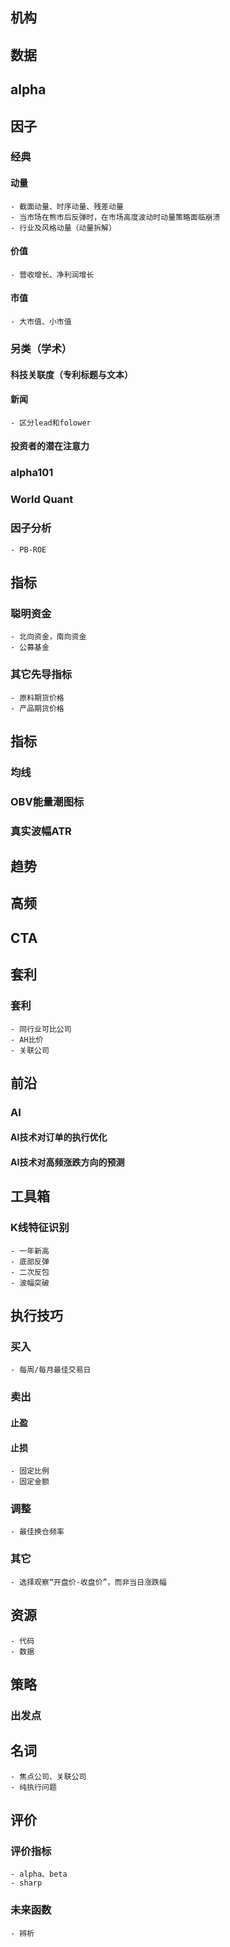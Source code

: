 
## 机构

## 数据

## alpha

## 因子
### 经典
#### 动量
    - 截面动量、时序动量、残差动量
    - 当市场在熊市后反弹时，在市场高度波动时动量策略面临崩溃
    - 行业及风格动量（动量拆解）
#### 价值
    - 营收增长、净利润增长
#### 市值
    - 大市值、小市值
### 另类（学术）
#### 科技关联度（专利标题与文本）
#### 新闻
    - 区分lead和folower
#### 投资者的潜在注意力
### alpha101
### World Quant
### 因子分析
    - PB-ROE

## 指标
### 聪明资金
    - 北向资金，南向资金
    - 公募基金
### 其它先导指标
    - 原料期货价格
    - 产品期货价格

## 指标
### 均线
### OBV能量潮图标
### 真实波幅ATR

## 趋势

## 高频

## CTA

## 套利
### 套利
    - 同行业可比公司
    - AH比价
    - 关联公司

## 前沿
### AI
#### AI技术对订单的执行优化
#### AI技术对高频涨跌方向的预测

## 工具箱
### K线特征识别
    - 一年新高
    - 底部反弹
    - 二次反包
    - 波幅突破


## 执行技巧
### 买入
    - 每周/每月最佳交易日
### 卖出
#### 止盈
#### 止损
    - 固定比例
    - 固定金额
### 调整
    - 最佳换仓频率
### 其它
    - 选择观察“开盘价-收盘价”，而非当日涨跌幅

## 资源
    - 代码
    - 数据

## 策略
### 出发点


## 名词
    - 焦点公司、关联公司
    - 纯执行问题

## 评价
### 评价指标
    - alpha、beta
    - sharp
### 未来函数
    - 辨析
